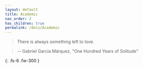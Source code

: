```yaml
---
layout: default
title: Academic
nav_order: 2
has_children: true
permalink: /docs/Academic
---
```



> There is always something left to love.

> -- Gabriel García Márquez, "One Hundred Years of Solitude"

{: .fs-6 .fw-300 }
